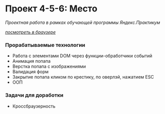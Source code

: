 # Проект 4-5-6: Место

*Проектная работа в рамках обучающей программы Яндекс.Практикум*

*[посмотреть в браузере](https://zhannaav.github.io/mesto/)*

### **Прорабатываемые технологии**

* Работа с элементами DOM через функции-обработчики событий
* Анимация попапа
* Верстка попапа с изображениями 
* Валидация форм
* Закрытие попапа кликом по крестику, по оверлэй, нажатием ESC
* ООП

### **Задачи для доработки**
* Кроссбраузерность
